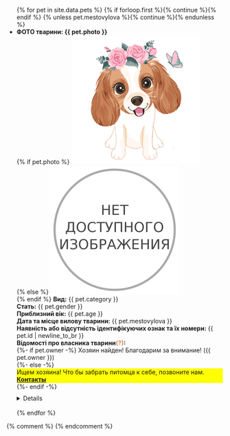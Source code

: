 <ul class="cards">
{% for pet in site.data.pets %}
{% if forloop.first %}{% continue %}{% endif %}
{% unless pet.mestovylova %}{% continue %}{% endunless %}
<li class="card">
<b>ФОТО тварини: {{ pet.photo }}</b><br>
{% if pet.photo %}  
<a href="./img/dog.jpg"><img alt="фото тварини" src="./img/dog.jpg" width="300px" height="300px" class="photo" title="скачать фото"></a><br>
{% else %}
<img alt="фото не завантажено" src="./img/nophoto.png" width="300px" height="300px" class="photo" title="фото немає"><br>
{% endif %}
<b>Вид:</b> 
{{ pet.category }}<br> 
<b>Стать:</b> 
{{ pet.gender }}<br> 
<b>Приблизний вік:</b> 
{{ pet.age }}<br> 
<b>Дата та місце вилову тварини:</b> 
{{ pet.mestovylova }}<br>
<b>Наявність або відсутність ідентифікуючих ознак та їх номери:</b> 
{{ pet.id | newline_to_br }}<br>
<b>Відомості про власника тварини<span title="(ПІБ, місце проживання, договір про передачу тварини у власність)" style="color:#d5875c">(?)</span>:</b><br> 
{%- if pet.owner -%}
Хозяин найден! Благодарим за внимание! ({{ pet.owner }})<br> 
{%- else -%}
<div style="background-color: yellow;">Ищем хозяина! Что бы забрать питомца к себе, позвоните нам. <a href="#/contacts.html"><strong>Контакты</strong></a></div> 
{%- endif -%}<div style="margin-bottom: 10px;"></div>
<details markdown="1"><b>Здійснені заходи з ветеринарного огляду тварини<span title="(ветеринарна допомога, карантинування, дегільментизація, інсектоакарицидна обробка, вакцинація, стерилізація, ідентифікація)" style="color:#d5875c">(?)</span>:</b><br> 
{% if pet.vaccine %}{{ pet.vaccine | newline_to_br }}<br> {% endif %}
<b>Природні ознаки:</b> 
{{ pet.signs }}<br>
<b>Зовнішні ознаки<span title="(окрас шерсті, вага, особливі ідентифікуючі ознаки)" style="color:#d5875c">(?)</span>:</b> 
{{ pet.color }}<br> 
<b>Попередня оцінка стану здоров’я тварини:</b> 
{{ pet.health }}<br> 
<b>Відомості про опікуна в разі його наявності (ПІБ, місце проживання):</b> 
{{ pet.guardian }}<br> 
<b>Дата та місце повернення тварини<span title="якщо тварина повернута до ареалу перебування (у місця вилову)" style="color:#d5875c">(?)</span>:</b> 
{{ pet.address }}<br> 
<b>Номер запису в базi: </b>
{{ forloop.index0 | plus: 2 }}<br>
</details> 
</li>
<br>
{% endfor %}
</ul>
{% comment %}
{% endcomment %}

